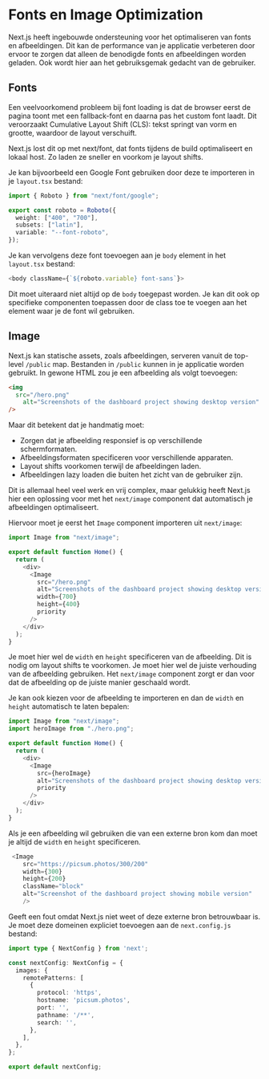 # Fonts en Image Optimization

Next.js heeft ingebouwde ondersteuning voor het optimaliseren van fonts en afbeeldingen. Dit kan de performance van je applicatie verbeteren door ervoor te zorgen dat alleen de benodigde fonts en afbeeldingen worden geladen. Ook wordt hier aan het gebruiksgemak gedacht van de gebruiker.

## Fonts

Een veelvoorkomend probleem bij font loading is dat de browser eerst de pagina toont met een fallback-font en daarna pas het custom font laadt. Dit veroorzaakt Cumulative Layout Shift (CLS): tekst springt van vorm en grootte, waardoor de layout verschuift.

Next.js lost dit op met next/font, dat fonts tijdens de build optimaliseert en lokaal host. Zo laden ze sneller en voorkom je layout shifts.

Je kan bijvoorbeeld een Google Font gebruiken door deze te importeren in je `layout.tsx` bestand:

```typescript
import { Roboto } from "next/font/google";

export const roboto = Roboto({
  weight: ["400", "700"],
  subsets: ["latin"],
  variable: "--font-roboto",
});
```

Je kan vervolgens deze font toevoegen aan je `body` element in het `layout.tsx` bestand:

```typescript
<body className={`${roboto.variable} font-sans`}>
```

Dit moet uiteraard niet altijd op de `body` toegepast worden. Je kan dit ook op specifieke componenten toepassen door de class toe te voegen aan het element waar je de font wil gebruiken.

## Image

Next.js kan statische assets, zoals afbeeldingen, serveren vanuit de top-level `/public` map. Bestanden in `/public` kunnen in je applicatie worden gebruikt. In gewone HTML zou je een afbeelding als volgt toevoegen:

```html
<img
  src="/hero.png"
    alt="Screenshots of the dashboard project showing desktop version"
/>
```

Maar dit betekent dat je handmatig moet:
- Zorgen dat je afbeelding responsief is op verschillende schermformaten.
- Afbeeldingsformaten specificeren voor verschillende apparaten.
- Layout shifts voorkomen terwijl de afbeeldingen laden.
- Afbeeldingen lazy loaden die buiten het zicht van de gebruiker zijn.

Dit is allemaal heel veel werk en vrij complex, maar gelukkig heeft Next.js hier een oplossing voor met het `next/image` component dat automatisch je afbeeldingen optimaliseert.

Hiervoor moet je eerst het `Image` component importeren uit `next/image`:

```typescript
import Image from "next/image";

export default function Home() {
  return (
    <div>
      <Image
        src="/hero.png"
        alt="Screenshots of the dashboard project showing desktop version"
        width={700}
        height={400}
        priority
      />
    </div>
  );
}
```

Je moet hier wel de `width` en `height` specificeren van de afbeelding. Dit is nodig om layout shifts te voorkomen. Je moet hier wel de juiste verhouding van de afbeelding gebruiken. Het `next/image` component zorgt er dan voor dat de afbeelding op de juiste manier geschaald wordt.

Je kan ook kiezen voor de afbeelding te importeren en dan de `width` en `height` automatisch te laten bepalen:

```typescript
import Image from "next/image";
import heroImage from "./hero.png";

export default function Home() {
  return (
    <div>
      <Image
        src={heroImage}
        alt="Screenshots of the dashboard project showing desktop version"
        priority
      />
    </div>
  );
}
```

Als je een afbeelding wil gebruiken die van een externe bron kom dan moet je altijd de `width` en `height` specificeren.

```typescript
 <Image
    src="https://picsum.photos/300/200"
    width={300}
    height={200}
    className="block"
    alt="Screenshot of the dashboard project showing mobile version"
    />
```

Geeft een fout omdat Next.js niet weet of deze externe bron betrouwbaar is. Je moet deze domeinen expliciet toevoegen aan de `next.config.js` bestand:

```typescript
import type { NextConfig } from 'next';

const nextConfig: NextConfig = {
  images: {
    remotePatterns: [
      {
        protocol: 'https',
        hostname: 'picsum.photos',
        port: '',
        pathname: '/**',
        search: '',
      },
    ],
  },
};

export default nextConfig;
```
